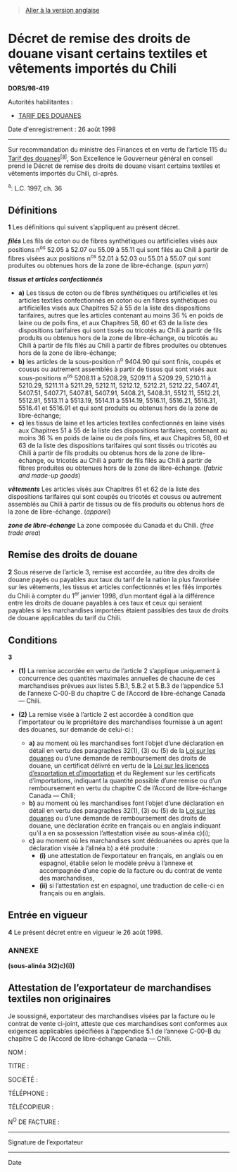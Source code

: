 > [Aller à la version anglaise](/en/Regulations/Statutory%20Orders%20and%20Regulations/98/419.md)

# Décret de remise des droits de douane visant certains textiles et vêtements importés du Chili

**DORS/98-419**

Autorités habilitantes : 
- [TARIF DES DOUANES](/fr/Lois/Lois%20du%20Canada/1997/ch.%2036.md)

Date d'enregistrement : 26 août 1998

----------

Sur recommandation du ministre des Finances et en vertu de l’article 115 du [Tarif des douanes](/fr/Lois/Lois%20du%20Canada/1997/ch.%2036.md)<sup><a href='#nbp_af'>[a]</a></sup>, Son Excellence le Gouverneur général en conseil prend le Décret de remise des droits de douane visant certains textiles et vêtements importés du Chili, ci-après.

<a name='nbp_af'><sup>a</sup></a>: L.C. 1997, ch. 36<br />




## Définitions


**1** Les définitions qui suivent s’appliquent au présent décret.

***filés*** Les fils de coton ou de fibres synthétiques ou artificielles visés aux positions n<sup>os</sup> 52.05 à 52.07 ou 55.09 à 55.11 qui sont filés au Chili à partir de fibres visées aux positions n<sup>os</sup> 52.01 à 52.03 ou 55.01 à 55.07 qui sont produites ou obtenues hors de la zone de libre-échange. (*spun yarn*)

***tissus et articles confectionnés***
- **a)** Les tissus de coton ou de fibres synthétiques ou artificielles et les articles textiles confectionnés en coton ou en fibres synthétiques ou artificielles visés aux Chapitres 52 à 55 de la liste des dispositions tarifaires, autres que les articles contenant au moins 36 % en poids de laine ou de poils fins, et aux Chapitres 58, 60 et 63 de la liste des dispositions tarifaires qui sont tissés ou tricotés au Chili à partir de fils produits ou obtenus hors de la zone de libre-échange, ou tricotés au Chili à partir de fils filés au Chili à partir de fibres produites ou obtenues hors de la zone de libre-échange;
- **b)** les articles de la sous-position n<sup>o</sup> 9404.90 qui sont finis, coupés et cousus ou autrement assemblés à partir de tissus qui sont visés aux sous-positions n<sup>os</sup> 5208.11 à 5208.29, 5209.11 à 5209.29, 5210.11 à 5210.29, 5211.11 à 5211.29, 5212.11, 5212.12, 5212.21, 5212.22, 5407.41, 5407.51, 5407.71, 5407.81, 5407.91, 5408.21, 5408.31, 5512.11, 5512.21, 5512.91, 5513.11 à 5513.19, 5514.11 à 5514.19, 5516.11, 5516.21, 5516.31, 5516.41 et 5516.91 et qui sont produits ou obtenus hors de la zone de libre-échange;
- **c)** les tissus de laine et les articles textiles confectionnés en laine visés aux Chapitres 51 à 55 de la liste des dispositions tarifaires, contenant au moins 36 % en poids de laine ou de poils fins, et aux Chapitres 58, 60 et 63 de la liste des dispositions tarifaires qui sont tissés ou tricotés au Chili à partir de fils produits ou obtenus hors de la zone de libre-échange, ou tricotés au Chili à partir de fils filés au Chili à partir de fibres produites ou obtenues hors de la zone de libre-échange. (*fabric and made-up goods*)

***vêtements*** Les articles visés aux Chapitres 61 et 62 de la liste des dispositions tarifaires qui sont coupés ou tricotés et cousus ou autrement assemblés au Chili à partir de tissus ou de fils produits ou obtenus hors de la zone de libre-échange. (*apparel*)

***zone de libre-échange*** La zone composée du Canada et du Chili. (*free trade area*)




## Remise des droits de douane


**2** Sous réserve de l’article 3, remise est accordée, au titre des droits de douane payés ou payables aux taux du tarif de la nation la plus favorisée sur les vêtements, les tissus et articles confectionnés et les filés importés du Chili à compter du 1<sup>er</sup> janvier 1998, d’un montant égal à la différence entre les droits de douane payables à ces taux et ceux qui seraient payables si les marchandises importées étaient passibles des taux de droits de douane applicables du tarif du Chili.




## Conditions


**3** 

- **(1)** La remise accordée en vertu de l’article 2 s’applique uniquement à concurrence des quantités maximales annuelles de chacune de ces marchandises prévues aux listes 5.B.1, 5.B.2 et 5.B.3 de l’appendice 5.1 de l’annexe C-00-B du chapitre C de l’Accord de libre-échange Canada — Chili.

- **(2)** La remise visée à l’article 2 est accordée à condition que l’importateur ou le propriétaire des marchandises fournisse à un agent des douanes, sur demande de celui-ci :
	- **a)** au moment où les marchandises font l’objet d’une déclaration en détail en vertu des paragraphes 32(1), (3) ou (5) de la [Loi sur les douanes](/fr/Lois/Lois%20du%20Canada/1985/ch.%201%20(2e%20suppl.).md) ou d’une demande de remboursement des droits de douane, un certificat délivré en vertu de la [Loi sur les licences d’exportation et d’importation](/fr/Lois/Lois%20révisées%20du%20Canada/E/E-19.md) et du Règlement sur les certificats d’importations, indiquant la quantité possible d’une remise ou d’un remboursement en vertu du chapitre C de l’Accord de libre-échange Canada — Chili;
	- **b)** au moment où les marchandises font l’objet d’une déclaration en détail en vertu des paragraphes 32(1), (3) ou (5) de la [Loi sur les douanes](/fr/Lois/Lois%20du%20Canada/1985/ch.%201%20(2e%20suppl.).md) ou d’une demande de remboursement des droits de douane, une déclaration écrite en français ou en anglais indiquant qu’il a en sa possession l’attestation visée au sous-alinéa c)(i);
	- **c)** au moment où les marchandises sont dédouanées ou après que la déclaration visée à l’alinéa b) a été produite :
		- **(i)** une attestation de l’exportateur en français, en anglais ou en espagnol, établie selon le modèle prévu à l’annexe et accompagnée d’une copie de la facture ou du contrat de vente des marchandises,
		- **(ii)** si l’attestation est en espagnol, une traduction de celle-ci en français ou en anglais.




## Entrée en vigueur


**4** Le présent décret entre en vigueur le 26 août 1998.




### **ANNEXE** 
**(sous-alinéa 3(2)c)(i))**
## Attestation de l’exportateur de marchandises textiles non originaires
Je soussigné, exportateur des marchandises visées par la facture ou le contrat de vente ci-joint, atteste que ces marchandises sont conformes aux exigences applicables spécifiées à l’appendice 5.1 de l’annexe C-00-B du chapitre C de l’Accord de libre-échange Canada — Chili.

NOM : 



TITRE : 



SOCIÉTÉ : 



TÉLÉPHONE : 



TÉLÉCOPIEUR : 



N<sup>O</sup> DE FACTURE : 




____________________
Signature de l’exportateur&nbsp;&nbsp;&nbsp;&nbsp;
____________________
Date





